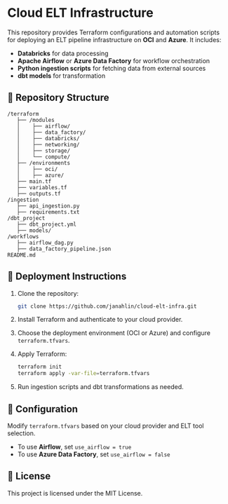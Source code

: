 # Cloud ELT Infrastructure

This repository provides Terraform configurations and automation scripts for deploying an ELT pipeline infrastructure on **OCI** and **Azure**. It includes:
- **Databricks** for data processing
- **Apache Airflow** or **Azure Data Factory** for workflow orchestration
- **Python ingestion scripts** for fetching data from external sources
- **dbt models** for transformation

## 📌 Repository Structure
```
/terraform
   ├── /modules
   │    ├── airflow/
   │    ├── data_factory/
   │    ├── databricks/
   │    ├── networking/
   │    ├── storage/
   │    └── compute/
   ├── /environments
   │    ├── oci/
   │    ├── azure/
   ├── main.tf
   ├── variables.tf
   ├── outputs.tf
/ingestion
   ├── api_ingestion.py
   ├── requirements.txt
/dbt_project
   ├── dbt_project.yml
   ├── models/
/workflows
   ├── airflow_dag.py
   ├── data_factory_pipeline.json
README.md
```

## 🚀 Deployment Instructions

1. Clone the repository:
   ```sh
   git clone https://github.com/janahlin/cloud-elt-infra.git
   ```

2. Install Terraform and authenticate to your cloud provider.

3. Choose the deployment environment (OCI or Azure) and configure `terraform.tfvars`.

4. Apply Terraform:
   ```sh
   terraform init
   terraform apply -var-file=terraform.tfvars
   ```

5. Run ingestion scripts and dbt transformations as needed.

## 🔧 Configuration

Modify `terraform.tfvars` based on your cloud provider and ELT tool selection.

- To use **Airflow**, set `use_airflow = true`
- To use **Azure Data Factory**, set `use_airflow = false`

## 📜 License

This project is licensed under the MIT License.

